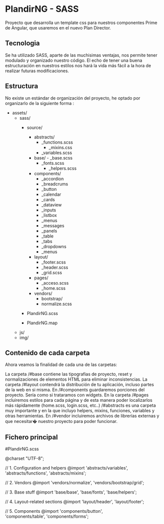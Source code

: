 # PlandirNG - SASS 

Proyecto que desarrolla un template css para nuestros componentes Prime de Angular, que usaremos en el nuevo Plan Director.

## Tecnologia

Se ha utilizado SASS, aparte de las muchisimas ventajas, nos permite tener modulado y organizado nuestro código.
El echo de tener una buena estructuración en nuestros estilos nos hará la vida más fácil a la hora de realizar futuras modificaciones.

## Estructura

No existe un estándar de organización del proyecto, he optado por organizarlo de la siguiente forma : 

- assets/
    - sass/        
        - source/
            - abstracts/
                 - _functions.scss
		             - _mixins.css
                 - _variables.scss
            - base/
		             - _base.scss
                 - _fonts.scss
		             - _helpers.scss
            - components/
                 - _accordion
                 - _breadcrums
                 - _button
                 - _calendar
                 - _cards                         
                 - _dataview
                 - _inputs
                 - _listbox
                 - _menus
                 - _messages           
                 - _panels                       
                 - _table       
                 - _tabs              
                 - _dropdowns
                 - _menus
            - layout/
                 - _footer.scss
                 - _header.scss
                 - _grid.scss             
            - pages/
                 - _acceso.scss            
                 - _home.scss            
            - vendors/
                 - bootstrap/
                 - normalize.scss       
		 
         - PlandirNG.scss
         - PlandirNG.map
     - js/
     - img/



## Contenido de cada carpeta

Ahora veamos la finalidad de cada una de las carpetas:

La carpeta /#base contiene las tipografias de proyecto, reset y normalizaciones de elementos HTML para eliminar inconsistencias.
La carpeta /#layout contendrá la distribución de tu aplicación, incluso partes de la web en si misma.
En /#components guardaremos porciones del proyecto. Sería como si trataramos con widgets.
En la carpeta /#pages incluiremos estilos para cada página y de esta manera poder localizarlos más rápidamente (home.scss, login.scss, etc..)
/#abstracts es una carpeta muy importante y en la que incluyo helpers, mixins, funciones, variables y otras herramientas.
En /#vendor incluiremos archivos de librerías externas y que necesitar� nuestro proyecto para poder funcionar.

## Fichero principal

#PlandirNG.scss

@charset "UTF-8";

// 1. Configuration and helpers
@import
  'abstracts/variables',
  'abstracts/functions',
  'abstracts/mixins';

// 2. Vendors
@import
  'vendors/normalize',
  'vendors/bootstrap/grid';

// 3. Base stuff
@import
  'base/base',
  'base/fonts',
  'base/helpers';
 
// 4. Layout-related sections 
@import
  'layout/header', 
  'layout/footer';
  
// 5. Components
@import 
  'components/button',  
  'components/table', 
  'components/forms';        
